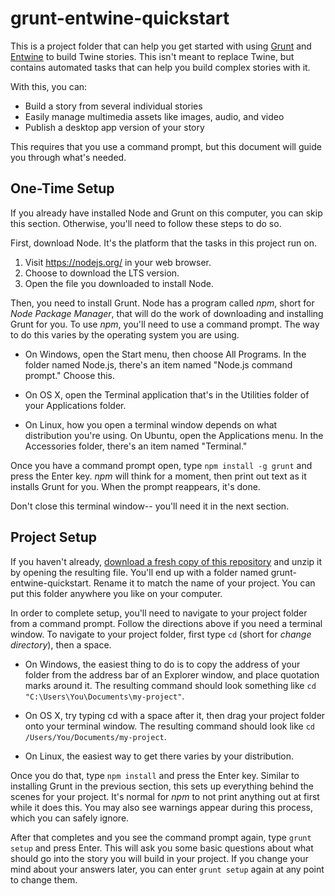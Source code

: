 grunt-entwine-quickstart
========================

This is a project folder that can help you get started with using
[Grunt](grunt) and [Entwine](entwine) to build Twine stories. This isn't meant
to replace Twine, but contains automated tasks that can help you build complex
stories with it.

With this, you can:

  * Build a story from several individual stories
  * Easily manage multimedia assets like images, audio, and video
  * Publish a desktop app version of your story

This requires that you use a command prompt, but this document will guide you
through what's needed.

[grunt]: http://gruntjs.com
[entwine]: https://bitbucket.org/klembot/twine-utils


One-Time Setup
--------------

If you already have installed Node and Grunt on this computer, you can skip
this section. Otherwise, you'll need to follow these steps to do so.

First, download Node. It's the platform that the tasks in this project run on.

  1. Visit https://nodejs.org/ in your web browser.
  2. Choose to download the LTS version.
  3. Open the file you downloaded to install Node.

Then, you need to install Grunt. Node has a program called _npm_, short for
_Node Package Manager_, that will do the work of downloading and installing
Grunt for you. To use _npm_, you'll need to use a command prompt. The way to do
this varies by the operating system you are using.

  * On Windows, open the Start menu, then choose All Programs. In the folder
	named Node.js, there's an item named "Node.js command prompt." Choose this.

  * On OS X, open the Terminal application that's in the Utilities folder of
    your Applications folder.

  * On Linux, how you open a terminal window depends on what distribution
	you're using. On Ubuntu, open the Applications menu. In the Accessories
	folder, there's an item named "Terminal."

Once you have a command prompt open, type ``npm install -g grunt`` and press
the Enter key. _npm_ will think for a moment, then print out text as it
installs Grunt for you. When the prompt reappears, it's done.

Don't close this terminal window-- you'll need it in the next section.


Project Setup
-------------

If you haven't already, [download a fresh copy of this repository](download)
and unzip it by opening the resulting file. You'll end up with a folder named
grunt-entwine-quickstart. Rename it to match the name of your project. You can
put this folder anywhere you like on your computer.

[download]: https://bitbucket.org/klembot/grunt-entwine-quickstart/get/tip.zip

In order to complete setup, you'll need to navigate to your project folder from
a command prompt. Follow the directions above if you need a terminal window. To
navigate to your project folder, first type `cd` (short for _change
directory_), then a space.

  * On Windows, the easiest thing to do is to copy the address of your folder
    from the address bar of an Explorer window, and place quotation marks
    around it. The resulting command should look something like `cd
    "C:\Users\You\Documents\my-project"`.

  * On OS X, try typing cd with a space after it, then drag your project folder
    onto your terminal window. The resulting command should look like `cd
    /Users/You/Documents/my-project`.

  * On Linux, the easiest way to get there varies by your distribution.

Once you do that, type `npm install` and press the Enter key. Similar to
installing Grunt in the previous section, this sets up everything behind the
scenes for your project. It's normal for _npm_ to not print anything out at
first while it does this. You may also see warnings appear during this process,
which you can safely ignore.

After that completes and you see the command prompt again, type `grunt setup`
and press Enter. This will ask you some basic questions about what should go
into the story you will build in your project. If you change your mind about
your answers later, you can enter `grunt setup` again at any point to change
them.
